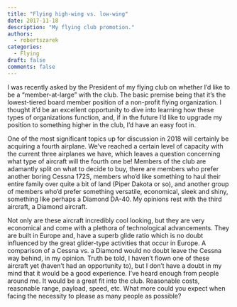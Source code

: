 ```yaml
---
title: "Flying high-wing vs. low-wing"
date: 2017-11-18
description: "My flying club promotion."
authors:
  - robertszarek
categories:
  - Flying
draft: false
comments: false
---
```


I was recently asked by the President of my flying club on whether I’d like to be a “member-at-large” with the club. The basic premise being that it’s the lowest-tiered board member position of a non-profit flying organization. I thought it’d be an excellent opportunity to dive into learning how these types of organizations function, and, if in the future I’d like to upgrade my position to something higher in the club, I’d have an easy foot in. 

One of the most significant topics up for discussion in 2018 will certainly be acquiring a fourth airplane. We’ve reached a certain level of capacity with the current three airplanes we have, which leaves a question concerning what type of aircraft will the fourth one be! Members of the club are adamantly split on what to decide to buy, there are members who prefer another boring Cessna 172S, members who’d like something to haul their entire family over quite a bit of land (Piper Dakota or so), and another group of members who’d prefer something versatile, economical, sleek and shiny, something like perhaps a Diamond DA-40. My opinions rest with the third aircraft, a Diamond aircraft.

Not only are these aircraft incredibly cool looking, but they are very economical and come with a plethora of technological advancements. They are built in Europe and, have a superb glide ratio which is no doubt influenced by the great glider-type activities that occur in Europe. A comparison of a Cessna vs. a Diamond would no doubt leave the Cessna way behind, in my opinion. Truth be told, I haven’t flown one of these aircraft yet (haven’t had an opportunity to), but I don’t have a doubt in my mind that it would be a good experience. I’ve heard enough from people around me. It would be a great fit into the club. Reasonable costs, reasonable range, payload, speed, etc. What more could you expect when facing the necessity to please as many people as possible? 
